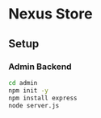 # Nexus Store

## Setup

### Admin Backend
```bash
cd admin
npm init -y
npm install express
node server.js
